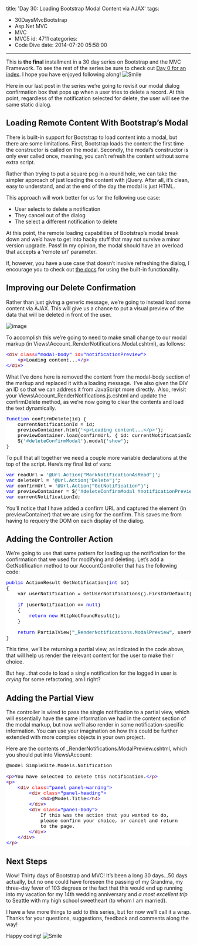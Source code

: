 title: 'Day 30: Loading Bootstrap Modal Content via AJAX'
tags:
  - 30DaysMvcBootstrap
  - Asp.Net MVC
  - MVC
  - MVC5
id: 4711
categories:
  - Code Dive
date: 2014-07-20 05:58:00
---

This is **the final** installment in a 30 day series on Bootstrap and the MVC Framework. To see the rest of the series be sure to check out [Day 0 for an index](http://jameschambers.com/2014/06/day-0-boothstrapping-mvc-for-the-next-30-days/). I hope you have enjoyed following along! ![Smile](https://jcblogimages.blob.core.windows.net/img/2014/07/wlEmoticon-smile1.png)

Here in our last post in the series we’re going to revisit our modal dialog confirmation box that pops up when a user tries to delete a record. At this point, regardless of the notification selected for delete, the user will see the same static dialog.

## Loading Remote Content With Bootstrap’s Modal

There is built-in support for Bootstrap to load content into a modal, but there are some limitations. First, Bootstrap loads the content the first time the constructor is called on the modal. Secondly, the modal’s constructor is only ever called once, meaning, you can’t refresh the content without some extra script.

Rather than trying to put a square peg in a round hole, we can take the simpler approach of just loading the content with jQuery. After all, it’s clean, easy to understand, and at the end of the day the modal is just HTML.

This approach will work better for us for the following use case:

*   User selects to delete a notification
*   They cancel out of the dialog
*   The select a different notification to delete 

At this point, the remote loading capabilities of Bootstrap’s modal break down and we’d have to get into hacky stuff that may not survive a minor version upgrade. Pass! In my opinion, the modal should have an overload that accepts a ‘remote url’ parameter.

If, however, you have a use case that doesn’t involve refreshing the dialog, I encourage you to check out [the docs](http://getbootstrap.com/javascript/#modals-usage) for using the built-in functionality.

## Improving our Delete Confirmation

Rather than just giving a generic message, we’re going to instead load some content via AJAX. This will give us a chance to put a visual preview of the data that will be deleted in front of the user.

![image](https://jcblogimages.blob.core.windows.net/img/2014/07/image14.png "image")

To accomplish this we’re going to need to make small change to our modal markup (in Views\Account\_RenderNotifications.Modal.cshtml), as follows:
<pre class="csharpcode"><span class="kwrd">&lt;</span><span class="html">div</span> <span class="attr">class</span><span class="kwrd">="modal-body"</span> <span class="attr">id</span><span class="kwrd">="notificationPreview"</span><span class="kwrd">&gt;</span>
    <span class="kwrd">&lt;</span><span class="html">p</span><span class="kwrd">&gt;</span>Loading content...<span class="kwrd">&lt;/</span><span class="html">p</span><span class="kwrd">&gt;</span>
<span class="kwrd">&lt;/</span><span class="html">div</span><span class="kwrd">&gt;</span></pre>
<style type="text/css">.csharpcode, .csharpcode pre
{
	font-size: small;
	color: black;
	font-family: consolas, "Courier New", courier, monospace;
	background-color: #ffffff;
	/*white-space: pre;*/
}
.csharpcode pre { margin: 0em; }
.csharpcode .rem { color: #008000; }
.csharpcode .kwrd { color: #0000ff; }
.csharpcode .str { color: #006080; }
.csharpcode .op { color: #0000c0; }
.csharpcode .preproc { color: #cc6633; }
.csharpcode .asp { background-color: #ffff00; }
.csharpcode .html { color: #800000; }
.csharpcode .attr { color: #ff0000; }
.csharpcode .alt 
{
	background-color: #f4f4f4;
	width: 100%;
	margin: 0em;
}
.csharpcode .lnum { color: #606060; }
</style>

What I’ve done here is removed the content from the modal-body section of the markup and replaced it with a loading message.&nbsp; I’ve also given the DIV an ID so that we can address it from JavaScript more directly.&nbsp; Also, revisit your Views\Account\_RenderNotifications.js.cshtml and update the confirmDelete method, as we’re now going to clear the contents and load the text dynamically.
<pre class="csharpcode"><span class="kwrd">function</span> confirmDelete(id) {
    currentNotificationId = id;
    previewContainer.html(<span class="str">'&lt;p&gt;Loading content...&lt;/p&gt;'</span>);
    previewContainer.load(confirmUrl, { id: currentNotificationId });
    $(<span class="str">'#deleteConfirmModal'</span>).modal(<span class="str">'show'</span>);
}</pre>
<style type="text/css">.csharpcode, .csharpcode pre
{
	font-size: small;
	color: black;
	font-family: consolas, "Courier New", courier, monospace;
	background-color: #ffffff;
	/*white-space: pre;*/
}
.csharpcode pre { margin: 0em; }
.csharpcode .rem { color: #008000; }
.csharpcode .kwrd { color: #0000ff; }
.csharpcode .str { color: #006080; }
.csharpcode .op { color: #0000c0; }
.csharpcode .preproc { color: #cc6633; }
.csharpcode .asp { background-color: #ffff00; }
.csharpcode .html { color: #800000; }
.csharpcode .attr { color: #ff0000; }
.csharpcode .alt 
{
	background-color: #f4f4f4;
	width: 100%;
	margin: 0em;
}
.csharpcode .lnum { color: #606060; }
</style>

To pull that all together we need a couple more variable declarations at the top of the script. Here’s my final list of vars:
<pre class="csharpcode"><span class="kwrd">var</span> readUrl = <span class="str">'@Url.Action("MarkNotificationAsRead")'</span>;
<span class="kwrd">var</span> deleteUrl = <span class="str">'@Url.Action("Delete")'</span>;
<span class="kwrd">var</span> confirmUrl = <span class="str">'@Url.Action("GetNotification")'</span>;
<span class="kwrd">var</span> previewContainer = $(<span class="str">'#deleteConfirmModal #notificationPreview'</span>);
<span class="kwrd">var</span> currentNotificationId;</pre>
<style type="text/css">.csharpcode, .csharpcode pre
{
	font-size: small;
	color: black;
	font-family: consolas, "Courier New", courier, monospace;
	background-color: #ffffff;
	/*white-space: pre;*/
}
.csharpcode pre { margin: 0em; }
.csharpcode .rem { color: #008000; }
.csharpcode .kwrd { color: #0000ff; }
.csharpcode .str { color: #006080; }
.csharpcode .op { color: #0000c0; }
.csharpcode .preproc { color: #cc6633; }
.csharpcode .asp { background-color: #ffff00; }
.csharpcode .html { color: #800000; }
.csharpcode .attr { color: #ff0000; }
.csharpcode .alt 
{
	background-color: #f4f4f4;
	width: 100%;
	margin: 0em;
}
.csharpcode .lnum { color: #606060; }
</style>

You’ll notice that I have added a confirm URL and captured the element (in previewContainer) that we are using for the confirm. This saves me from having to requery the DOM on each display of the dialog.

## Adding the Controller Action

We’re going to use that same pattern for loading up the notification for the confirmation that we used for modifying and deleting. Let’s add a GetNotification method to our AccountController that has the following code:
<pre class="csharpcode"><span class="kwrd">public</span> ActionResult GetNotification(<span class="kwrd">int</span> id)
{
    var userNotification = GetUserNotifications().FirstOrDefault(n =&gt; n.NotificationId == id);

    <span class="kwrd">if</span> (userNotification == <span class="kwrd">null</span>)
    {
        <span class="kwrd">return</span> <span class="kwrd">new</span> HttpNotFoundResult();
    }

    <span class="kwrd">return</span> PartialView(<span class="str">"_RenderNotifications.ModalPreview"</span>, userNotification);
}
</pre>
<style type="text/css">.csharpcode, .csharpcode pre
{
	font-size: small;
	color: black;
	font-family: consolas, "Courier New", courier, monospace;
	background-color: #ffffff;
	/*white-space: pre;*/
}
.csharpcode pre { margin: 0em; }
.csharpcode .rem { color: #008000; }
.csharpcode .kwrd { color: #0000ff; }
.csharpcode .str { color: #006080; }
.csharpcode .op { color: #0000c0; }
.csharpcode .preproc { color: #cc6633; }
.csharpcode .asp { background-color: #ffff00; }
.csharpcode .html { color: #800000; }
.csharpcode .attr { color: #ff0000; }
.csharpcode .alt 
{
	background-color: #f4f4f4;
	width: 100%;
	margin: 0em;
}
.csharpcode .lnum { color: #606060; }
</style>

This time, we’ll be returning a partial view, as indicated in the code above, that will help us render the relevant content for the user to make their choice.

But hey…that code to load a single notification for the logged in user is _crying_ for some refactoring, am I right?

## Adding the Partial View

The controller is wired to pass the single notification to a partial view, which will essentially have the same information we had in the content section of the modal markup, but now we’ll also render in some notification-specific information. You can use your imagination on how this could be further extended with more complex objects in your own project.

Here are the contents of _RenderNotifications.ModalPreview.cshtml, which you should put into Views\Account:
<pre class="csharpcode">@model SimpleSite.Models.Notification

<span class="kwrd">&lt;</span><span class="html">p</span><span class="kwrd">&gt;</span>You have selected to delete this notification.<span class="kwrd">&lt;/</span><span class="html">p</span><span class="kwrd">&gt;</span>
<span class="kwrd">&lt;</span><span class="html">p</span><span class="kwrd">&gt;</span>
    <span class="kwrd">&lt;</span><span class="html">div</span> <span class="attr">class</span><span class="kwrd">="panel panel-warning"</span><span class="kwrd">&gt;</span>
        <span class="kwrd">&lt;</span><span class="html">div</span> <span class="attr">class</span><span class="kwrd">="panel-heading"</span><span class="kwrd">&gt;</span>
            <span class="kwrd">&lt;</span><span class="html">h4</span><span class="kwrd">&gt;</span>@Model.Title<span class="kwrd">&lt;/</span><span class="html">h4</span><span class="kwrd">&gt;</span>
        <span class="kwrd">&lt;/</span><span class="html">div</span><span class="kwrd">&gt;</span>
        <span class="kwrd">&lt;</span><span class="html">div</span> <span class="attr">class</span><span class="kwrd">="panel-body"</span><span class="kwrd">&gt;</span>
            If this was the action that you wanted to do,
            please confirm your choice, or cancel and return
            to the page.
        <span class="kwrd">&lt;/</span><span class="html">div</span><span class="kwrd">&gt;</span>
    <span class="kwrd">&lt;/</span><span class="html">div</span><span class="kwrd">&gt;</span>
<span class="kwrd">&lt;/</span><span class="html">p</span><span class="kwrd">&gt;</span></pre>
<style type="text/css">.csharpcode, .csharpcode pre
{
	font-size: small;
	color: black;
	font-family: consolas, "Courier New", courier, monospace;
	background-color: #ffffff;
	/*white-space: pre;*/
}
.csharpcode pre { margin: 0em; }
.csharpcode .rem { color: #008000; }
.csharpcode .kwrd { color: #0000ff; }
.csharpcode .str { color: #006080; }
.csharpcode .op { color: #0000c0; }
.csharpcode .preproc { color: #cc6633; }
.csharpcode .asp { background-color: #ffff00; }
.csharpcode .html { color: #800000; }
.csharpcode .attr { color: #ff0000; }
.csharpcode .alt 
{
	background-color: #f4f4f4;
	width: 100%;
	margin: 0em;
}
.csharpcode .lnum { color: #606060; }
</style>

## Next Steps

Wow! Thirty days of Bootstrap and MVC! It’s been a long 30 days…50 days actually, but no one could have foreseen the passing of my Grandma, my three-day fever of 103 degrees or the fact that this would end up running into my vacation for my 14th wedding anniversary and _a most excellent trip_ to Seattle with my high school sweetheart (to whom I am married).

I have a few more things to add to this series, but for now we’ll call it a wrap. Thanks for your questions, suggestions, feedback and comments along the way!

Happy coding! ![Smile](https://jcblogimages.blob.core.windows.net/img/2014/07/wlEmoticon-smile1.png)
